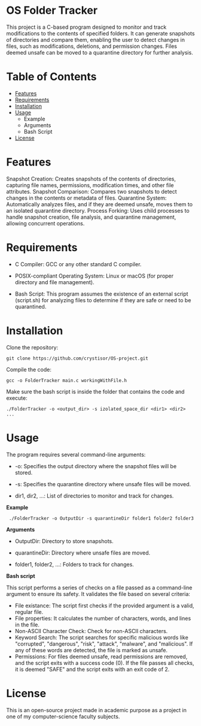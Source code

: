 # OS Folder Tracker


This project is a C-based program designed to monitor and track modifications to the contents of specified folders. It can generate snapshots of directories and compare them, enabling the user to detect changes in files, such as modifications, deletions, and permission changes. Files deemed unsafe can be moved to a quarantine directory for further analysis.

# Table of Contents
- [Features](#features)
- [Requirements](#requirements)
- [Installation](#installation)
- [Usage](#usage)
  - Example
  - Arguments
  - Bash Script
- [License](#license)

# Features
Snapshot Creation: Creates snapshots of the contents of directories, capturing file names, permissions, modification times, and other file attributes.
Snapshot Comparison: Compares two snapshots to detect changes in the contents or metadata of files.
Quarantine System: Automatically analyzes files, and if they are deemed unsafe, moves them to an isolated quarantine directory.
Process Forking: Uses child processes to handle snapshot creation, file analysis, and quarantine management, allowing concurrent operations.

# Requirements
* C Compiler: GCC or any other standard C compiler.

* POSIX-compliant Operating System: Linux or macOS (for proper directory and file management).

* Bash Script: This program assumes the existence of an external script (script.sh) for analyzing files to determine if they are safe or need to be quarantined.

# Installation
Clone the repository:

    git clone https://github.com/crystisor/OS-project.git
Compile the code:

    gcc -o FolderTracker main.c workingWithFile.h
Make sure the bash script is inside the folder that contains the code and execute:

    ./FolderTracker -o <output_dir> -s izolated_space_dir <dir1> <dir2> ...


# Usage
The program requires several command-line arguments:

* -o: Specifies the output directory where the snapshot files will be stored.

* -s: Specifies the quarantine directory where unsafe files will be moved.

* dir1, dir2, ...: List of directories to monitor and track for changes.

**Example**

     ./FolderTracker -o OutputDir -s quarantineDir folder1 folder2 folder3

**Arguments**

* OutputDir: Directory to store snapshots.

* quarantineDir: Directory where unsafe files are moved.

* folder1, folder2, ...: Folders to track for changes.

**Bash script**

This script performs a series of checks on a file passed as a command-line argument to ensure its safety. It validates the file based on several criteria:
* File existance: 
    The script first checks if the provided argument is a valid, regular file.
* File properties: 
    It calculates the number of characters, words, and lines in the file.
* Non-ASCII Character Check:
    Check for non-ASCII characters.
* Keyword Search: 
    The script searches for specific malicious words like "corrupted", "dangerous", "risk", "attack", "malware", and "malicious". If any of these words are detected, the file is marked as unsafe.
* Permissions: 
    For files deemed unsafe, read permissions are removed, and the script exits with a success code (0). If the file passes all checks, it is deemed "SAFE" and the script exits with an exit code of 2.


# License
This is an open-source project made in academic purpose as a project in one of my computer-science faculty subjects.
